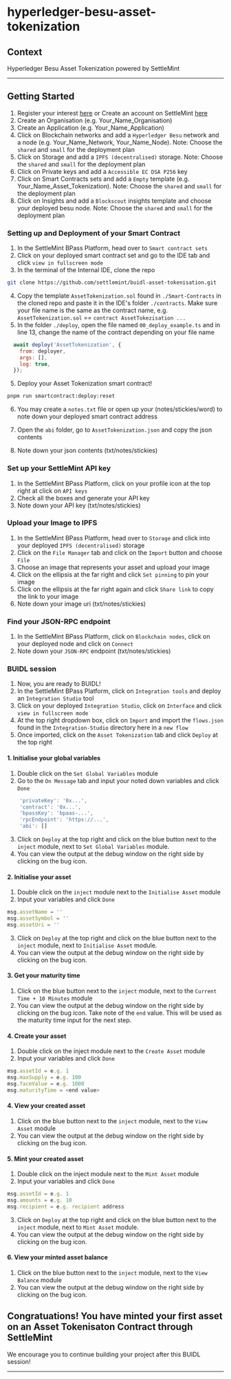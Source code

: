 # hyperledger-besu-asset-tokenization

## Context

Hyperledger Besu Asset Tokenization powered by SettleMint

---

## Getting Started

1. Register your interest [here](https://hubs.li/Q01Q-Klt0) or Create an account on SettleMint [here](https://console.settlemint.com/)
2. Create an Organisation (e.g. Your_Name_Organisation)
3. Create an Application (e.g. Your_Name_Application)
4. Click on Blockchain networks and add a `Hyperledger Besu` network and a node (e.g. Your_Name_Network, Your_Name_Node). Note: Choose the `shared` and `small` for the deployment plan
5. Click on Storage and add a `IPFS (decentralised)` storage. Note: Choose the `shared` and `small` for the deployment plan
6. Click on Private keys and add a `Accessible EC DSA P256` key
7. Click on Smart Contracts sets and add a `Empty` template (e.g. Your_Name_Asset_Tokenization). Note: Choose the `shared` and `small` for the deployment plan
8. Click on Insights and add a `Blockscout` insights template and choose your deployed besu node. Note: Choose the `shared` and `small` for the deployment plan

### Setting up and Deployment of your Smart Contract

1. In the SettleMint BPass Platform, head over to `Smart contract sets`
2. Click on your deployed smart contract set and go to the IDE tab and click `view in fullscreen mode`
3. In the terminal of the Internal IDE, clone the repo

```bash
git clone https://github.com/settlemint/buidl-asset-tokenisation.git
```

4. Copy the template `AssetTokenization.sol` found in `./Smart-Contracts` in the cloned repo and paste it in the IDE's folder `./contracts`. Make sure your file name is the same as the contract name, e.g. `AssetTokenization.sol` == `contract AssetTokezisation ...`
5. In the folder `./deploy`, open the file named `00_deploy_example.ts` and in line 13, change the name of the contract depending on your file name

```javascript
  await deploy('AssetTokenization', {
    from: deployer,
    args: [],
    log: true,
  });
```

5. Deploy your Asset Tokenization smart contract!

```bash
pnpm run smartcontract:deploy:reset
```

6. You may create a `notes.txt` file or open up your (notes/stickies/word) to note down your deployed smart contract address

7. Open the `abi` folder, go to `AssetTokenization.json` and copy the json contents

8. Note down your json contents (txt/notes/stickies)

### Set up your SettleMint API key

1. In the SettleMint BPass Platform, click on your profile icon at the top right at click on `API keys`
2. Check all the boxes and generate your API key
3. Note down your API key (txt/notes/stickies)

### Upload your Image to IPFS

1. In the SettleMint BPass Platform, head over to `Storage` and click into your deployed `IPFS (decentralised)` storage
2. Click on the `File Manager` tab and click on the `Import` button and choose `File`
3. Choose an image that represents your asset and upload your image
4. Click on the ellipsis at the far right and click `Set pinning` to pin your image
5. Click on the ellipsis at the far right again and click `Share link` to copy the link to your image
6. Note down your image uri (txt/notes/stickies)

### Find your JSON-RPC endpoint

1. In the SettleMint BPass Platform, click on `Blockchain nodes`, click on your deployed node and click on `Connect`
2. Note down your `JSON-RPC` endpoint (txt/notes/stickies)

### BUIDL session

1. Now, you are ready to BUIDL!
2. In the SettleMint BPass Platform, click on `Integration tools` and deploy an `Integration Studio` tool
3. Click on your deployed `Integration Studio`, click on `Interface` and click `view in fullscreen mode`
4. At the top right dropdown box, click on `Import` and import the `flows.json` found in the `Integration-Studio` directory here in a `new flow`
5. Once imported, click on the `Asset Tokenization` tab and click `Deploy` at the top right

#### 1. Initialise your global variables

1. Double click on the `Set Global Variables` module
2. Go to the `On Message` tab and input your noted down variables and click `Done`

```javascript
    'privateKey': '0x...',
    'contract': '0x...',
    'bpassKey': 'bpaas-...',
    'rpcEndpoint': 'https://...',
    'abi': []
```

3. Click on `Deploy` at the top right and click on the blue button next to the `inject` module, next to `Set Global Variables` module.
4. You can view the output at the debug window on the right side by clicking on the bug icon.

#### 2. Initialise your asset

1. Double click on the `inject` module next to the `Initialise Asset` module
2. Input your variables and click `Done`

```javascript
msg.assetName = ''
msg.assetSymbol = ''
msg.assetUri = ''
```

3. Click on `Deploy` at the top right and click on the blue button next to the `inject` module, next to `Initialise Asset` module.
4. You can view the output at the debug window on the right side by clicking on the bug icon.

#### 3. Get your maturity time

1. Click on the blue button next to the `inject` module, next to the `Current Time + 10 Minutes` module
2. You can view the output at the debug window on the right side by clicking on the bug icon. Take note of the `end` value. This will be used as the maturity time input for the next step.

#### 4. Create your asset

1. Double click on the inject module next to the `Create Asset` module
2. Input your variables and click `Done`

```javascript
msg.assetId = e.g. 1 
msg.maxSupply = e.g. 100 
msg.faceValue = e.g. 1000 
msg.maturityTime = <end value>
```

#### 4. View your created asset

1. Click on the blue button next to the `inject` module, next to the `View Asset` module
2. You can view the output at the debug window on the right side by clicking on the bug icon.

#### 5. Mint your created asset

1. Double click on the inject module next to the `Mint Asset` module
2. Input your variables and click `Done`

```javascript
msg.assetId = e.g. 1 
msg.amounts = e.g. 10 
msg.recipient = e.g. recipient address 
```

3. Click on `Deploy` at the top right and click on the blue button next to the `inject` module, next to `Mint Asset` module.
4. You can view the output at the debug window on the right side by clicking on the bug icon.

#### 6. View your minted asset balance

1. Click on the blue button next to the `inject` module, next to the `View Balance` module
2. You can view the output at the debug window on the right side by clicking on the bug icon.

## Congratuations! You have minted your first asset on an Asset Tokenisaton Contract through SettleMint

We encourage you to continue building your project after this BUIDL session!

---

